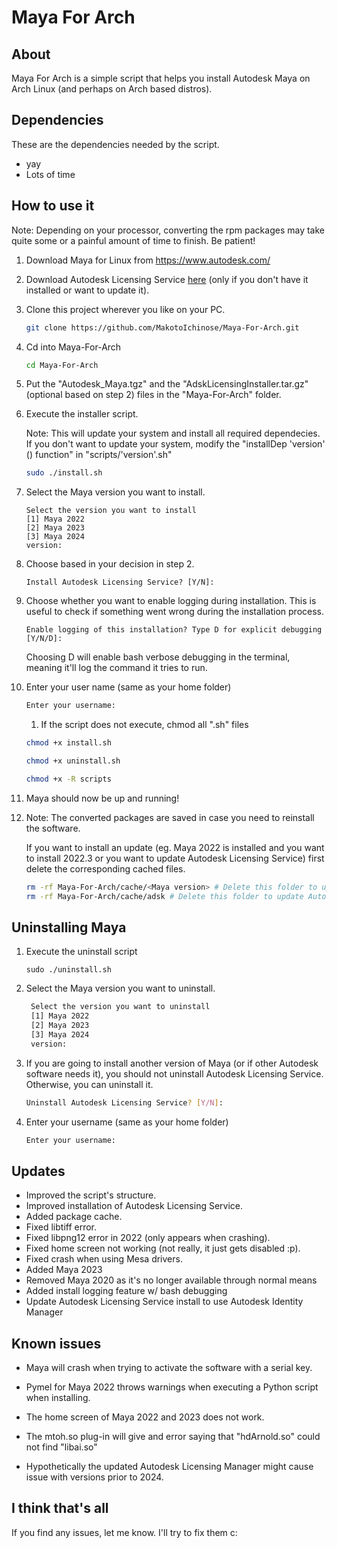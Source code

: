 # Maya For Arch

## About

Maya For Arch is a simple script that helps you install Autodesk Maya on Arch Linux (and perhaps on Arch based distros).

## Dependencies

These are the dependencies needed by the script.

* yay
* Lots of time

## How to use it

Note: Depending on your processor, converting the rpm packages may take quite some or a painful amount of time to finish. Be patient!

1. Download Maya for Linux from https://www.autodesk.com/

1. Download Autodesk Licensing Service [here](https://knowledge.autodesk.com/search-result/caas/downloads/content/autodesk-licensing-service-download.html) (only if you don't have it installed or want to update it).

1. Clone this project wherever you like on your PC.

   ```bash
   git clone https://github.com/MakotoIchinose/Maya-For-Arch.git
   ```

1. Cd into Maya-For-Arch

   ```bash
   cd Maya-For-Arch
   ```

1. Put the "Autodesk_Maya.tgz" and the "AdskLicensingInstaller.tar.gz" (optional based on step 2) 
   files in the "Maya-For-Arch" folder.

1. Execute the installer script.

   Note: This will update your system and install all required dependecies. If you don't want
   to update your system, modify the "installDep 'version' () function" in "scripts/'version'.sh"

   ```bash
   sudo ./install.sh
   ```

1. Select the Maya version you want to install.

   ```
   Select the version you want to install
   [1] Maya 2022
   [2] Maya 2023
   [3] Maya 2024
   version:
   ```

1. Choose based in your decision in step 2.

   ```
   Install Autodesk Licensing Service? [Y/N]:
   ```

1. Choose whether you want to enable logging during installation. This is useful to check if something went wrong during the installation process.

   ```
   Enable logging of this installation? Type D for explicit debugging [Y/N/D]: 
   ```

   Choosing D will enable bash verbose debugging in the terminal, meaning it'll log the command it tries to run.

1. Enter your user name (same as your home folder)

   ```bash
   Enter your username:
   ```

   1. If the script does not execute, chmod all ".sh" files

   ```bash
   chmod +x install.sh
   ```
   ```bash
   chmod +x uninstall.sh
   ```
   ```bash
   chmod +x -R scripts
   ```

1. Maya should now be up and running!

1. Note: The converted packages are saved 
    in case you need to reinstall the software.

    If you want to install an update 
    (eg. Maya 2022 is installed and you want to install 2022.3 
    or you want to update Autodesk Licensing Service) first delete 
    the corresponding cached files.

    ```bash
    rm -rf Maya-For-Arch/cache/<Maya version> # Delete this folder to update that version of Maya.
    rm -rf Maya-For-Arch/cache/adsk # Delete this folder to update Autodesk Licensing Service.
    ```

## Uninstalling Maya

1. Execute the uninstall script

   ```
   sudo ./uninstall.sh
   ```

1. Select the Maya version you want to uninstall.

   ```bash
    Select the version you want to uninstall
    [1] Maya 2022
    [2] Maya 2023
    [3] Maya 2024
    version:
   ```

1. If you are going to install another version of Maya (or if other Autodesk software needs it), 
   you should not uninstall Autodesk Licensing Service. Otherwise, you can uninstall it.

   ```bash
   Uninstall Autodesk Licensing Service? [Y/N]:
   ```

1. Enter your username (same as your home folder)

   ```bash
   Enter your username:
   ```

## Updates

* Improved the script's structure.
* Improved installation of Autodesk Licensing Service.
* Added package cache.
* Fixed libtiff error.
* Fixed libpng12 error in 2022 (only appears when crashing).
* Fixed home screen not working (not really, it just gets disabled :p).
* Fixed crash when using Mesa drivers.
* Added Maya 2023
* Removed Maya 2020 as it's no longer available through normal means
* Added install logging feature w/ bash debugging
* Update Autodesk Licensing Service install to use Autodesk Identity Manager

## Known issues

* Maya will crash when trying to activate the software with a serial key.

* Pymel for Maya 2022 throws warnings when executing a Python script when installing.

* The home screen of Maya 2022 and 2023 does not work.

* The mtoh.so plug-in will give and error saying that "hdArnold.so" could not
  find "libai.so"

* Hypothetically the updated Autodesk Licensing Manager might cause issue with versions
  prior to 2024.

## I think that's all

If you find any issues, let me know. I'll try to fix them  c:
